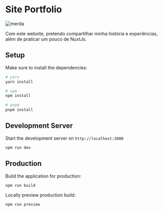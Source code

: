 # Site Portfolio
![merda](https://i.imgur.com/Dk1NL5x.gif)


Com este website, pretendo compartilhar minha história e experiências, além de praticar um pouco de NuxtJs.  


## Setup

Make sure to install the dependencies:

```bash
# yarn
yarn install

# npm
npm install

# pnpm
pnpm install
```

## Development Server

Start the development server on `http://localhost:3000`

```bash
npm run dev
```

## Production

Build the application for production:

```bash
npm run build
```

Locally preview production build:

```bash
npm run preview
```

